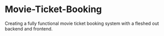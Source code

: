 # Movie-Ticket-Booking
Creating a fully functional movie ticket booking system with a fleshed out backend and frontend.
